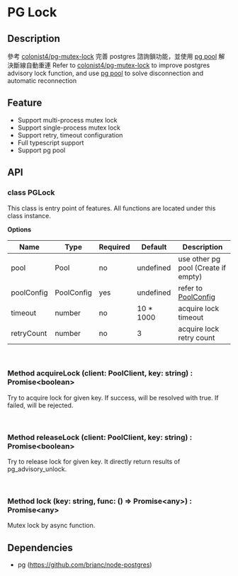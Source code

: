 # PG Lock

## Description

參考 [colonist4/pg-mutex-lock](https://github.com/colonist4/pg-mutex-lock) 完善 postgres 諮詢鎖功能，並使用 [pg pool](https://node-postgres.com/api/pool#poolconnect) 解決斷線自動重連
Refer to [colonist4/pg-mutex-lock](https://github.com/colonist4/pg-mutex-lock) to improve postgres advisory lock function, and use [pg pool](https://node-postgres.com/api/pool#poolconnect) to solve disconnection and automatic reconnection

## Feature

- Support multi-process mutex lock
- Support single-process mutex lock
- Support retry, timeout configuration
- Full typescript support
- Support pg pool

## API

### class PGLock

This class is entry point of features.
All functions are located under this class instance.

**Options**

| Name | Type | Required | Default | Description |
|------|------|----------|---------|----|
| pool | Pool | no | undefined | use other pg pool (Create if empty) |
| poolConfig | PoolConfig | yes | undefined | refer to [PoolConfig](https://node-postgres.com/api/pool) |
| timeout | number | no | 10 * 1000 | acquire lock timeout |
| retryCount | number | no | 3 | acquire lock retry count |

<br>

### Method acquireLock (client: PoolClient, key: string) : Promise\<boolean\>

Try to acquire lock for given key.
If success, will be resolved with true.
If failed, will be rejected.

<br>

### Method releaseLock (client: PoolClient, key: string) : Promise\<boolean\>

Try to release lock for given key.
It directly return results of pg_advisory_unlock.

<br>

### Method lock (key: string, func: () => Promise\<any\>) : Promise\<any\>

Mutex lock by async function.

## Dependencies

- pg (<https://github.com/brianc/node-postgres>)
